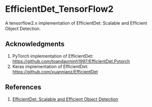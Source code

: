 # EfficientDet_TensorFlow2
A tensorflow2.x implementation of EfﬁcientDet: Scalable and Efﬁcient Object Detection.


## Acknowledgments
1. PyTorch implementation of EfficientDet: https://github.com/toandaominh1997/EfficientDet.Pytorch
2. Keras implementation of EfficientDet: https://github.com/xuannianz/EfficientDet


## References
1. [EfficientDet: Scalable and Efficient Object Detection](https://arxiv.org/abs/1911.09070)